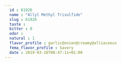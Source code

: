 ```yaml
---
  id : 61926
  name : "Allyl Methyl Trisulfide"
  slug : 61926
  taste : 
  bitter : 0
  odor : 
  natural : 1
  flavor_profile : garlic@onion@creamy@alliaceous
  fema_flavor_profile : Savory
  date : 2019-03-26T08:47:11+01:00
---
```



